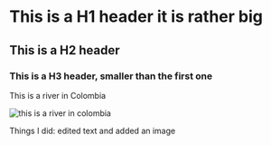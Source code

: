 # This is a H1 header it is rather big
## This is a H2 header
### This is a H3 header, smaller than the first one
This is a river in Colombia

![this is a river in colombia](https://github.com/user-attachments/assets/a69858f3-16cd-4cd1-8dae-0c149ffa3b6d) 

Things I did: edited text and added an image









































































































































